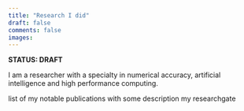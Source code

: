 ```yaml
---
title: "Research I did"
draft: false
comments: false
images:
---
```


**STATUS: DRAFT**

I am a researcher with a specialty in numerical accuracy, artificial intelligence and high performance computing.

list of my notable publications with some description
my researchgate